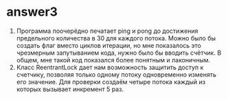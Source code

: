 # answer3

1. Программа поочерёдно печатает ping и pong до достижения предельного количества в 30 для каждого потока. Можно было бы создать флаг вместо циклов итерации, но мне показалось это чрезмерным запутыванием кода, нужно было бы вводить счётчик. В общем, мне такой код показался более понятным и лаконичным.
2. Класс ReentrantLock дает нам возможность защитить доступ к счетчику, позволяя только одному потоку одновременно изменять его значение. Для проверки создаём четыре потока каждый из которых вызывает инкремент 5 раз.